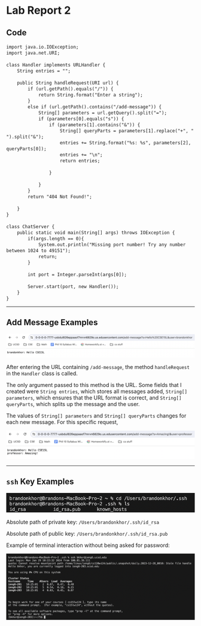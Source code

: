 # Lab Report 2

## Code

```
import java.io.IOException;
import java.net.URI;

class Handler implements URLHandler {
    String entries = "";

    public String handleRequest(URI url) {
        if (url.getPath().equals("/")) {
            return String.format("Enter a string");
        }
        else if (url.getPath().contains("/add-message")) {
            String[] parameters = url.getQuery().split("=");
            if (parameters[0].equals("s")) {
                if (parameters[1].contains("&")) {
                    String[] queryParts = parameters[1].replace("+", " ").split("&");
                    entries += String.format("%s: %s", parameters[2], queryParts[0]);
                    entries += "\n";
                    return entries;

                }
                
            }
        }
        return "404 Not Found!";
        
    }
}

class ChatServer {
    public static void main(String[] args) throws IOException {
        if(args.length == 0){
            System.out.println("Missing port number! Try any number between 1024 to 49151");
            return;
        }

        int port = Integer.parseInt(args[0]);

        Server.start(port, new Handler());
    }
}
```

--- 

## Add Message Examples

![Image](photo1.png)

After entering the URL containing `/add-message`, the method `handleRequest` in the `Handler` class is called.

The only argument passed to this method is the URL. Some fields that I created were `String entries`, which stores all messages added,
`String[] parameters`, which ensures that the URL format is correct, and `String[] queryParts`, which splits up the message and the user.

The values of `String[] parameters` and `String[] queryParts` changes for each new message. For this specific request, 


![Image](photo2.png)

---

## `ssh` Key Examples

![Image](ls.png)

Absolute path of private key: `/Users/brandonkhor/.ssh/id_rsa`

Absolute path of public key: `/Users/brandonkhor/.ssh/id_rsa.pub`

Example of terminal interaction without being asked for password:

![Image](nopword.png)





